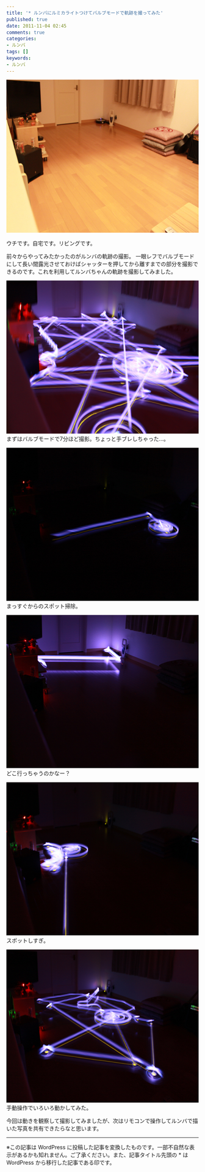 ```yaml
---
title: '* ルンバにルミカライトつけてバルブモードで軌跡を撮ってみた'
published: true
date: 2011-11-04 02:45
comments: true
categories:
- ルンバ
tags: []
keywords:
- ルンバ
---
```

<a href="/imgs/archives/2011/11/IMG_2602.jpg"><img src="/imgs/archives/2011/11/IMG_2602.jpg" alt="" title="IMG_2602" width="600" height="400" class="alignnone size-full wp-image-807" /></a>

ウチです。自宅です。リビングです。

前々からやってみたかったのがルンバの軌跡の撮影。
一眼レフでバルブモードにして長い間露光させておけばシャッターを押してから離すまでの部分を撮影できるのです。これを利用してルンバちゃんの軌跡を撮影してみました。


<a href="/imgs/archives/2011/11/IMG_2593.jpg"><img src="/imgs/archives/2011/11/IMG_2593.jpg" alt="" title="IMG_2593" width="600" height="400" class="alignnone size-full wp-image-806" /></a>
まずはバルブモードで7分ほど撮影。ちょっと手ブレしちゃった…。



<a href="/imgs/archives/2011/11/IMG_2611.jpg"><img src="/imgs/archives/2011/11/IMG_2611.jpg" alt="" title="IMG_2611" width="600" height="400" class="alignnone size-full wp-image-809" /></a>
まっすぐからのスポット掃除。



<a href="/imgs/archives/2011/11/IMG_2589.jpg"><img src="/imgs/archives/2011/11/IMG_2589.jpg" alt="" title="IMG_2589" width="600" height="400" class="alignnone size-full wp-image-805" /></a>
どこ行っちゃうのかなー？



<a href="/imgs/archives/2011/11/IMG_2608.jpg"><img src="/imgs/archives/2011/11/IMG_2608.jpg" alt="" title="IMG_2608" width="600" height="400" class="alignnone size-full wp-image-808" /></a>
スポットしすぎ。



<a href="/imgs/archives/2011/11/IMG_2612.jpg"><img src="/imgs/archives/2011/11/IMG_2612.jpg" alt="" title="IMG_2612" width="600" height="400" class="alignnone size-full wp-image-810" /></a>
手動操作でいろいろ動かしてみた。


今回は動きを観察して撮影してみましたが、次はリモコンで操作してルンバで描いた写真を共有できたらなと思います。

---
※この記事は WordPress に投稿した記事を変換したものです。一部不自然な表示があるかも知れません。ご了承ください。また、記事タイトル先頭の * は WordPress から移行した記事である印です。
